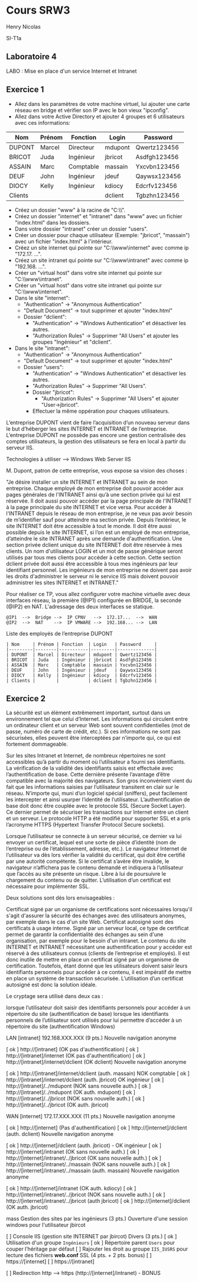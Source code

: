 # Cours SRW3

Henry Nicolas

SI-T1a

## Laboratoire 4

LABO : Mise en place d'un service Internet et Intranet

## Exercice 1

- Allez dans les paramètres de votre machine virtuel, lui ajouter une carte réseau en bridge et vérifier son IP avec le bon vieux "ipconfig".
- Allez dans votre Active Directory et ajouter 4 groupes et 6 utilisateurs avec ces informations:
    
| Nom     | Prénom | Fonction  | Login   | Password     |
|---------|--------|-----------|---------|--------------|
| DUPONT  | Marcel | Directeur | mdupont | Qwertz123456 |
| BRICOT  | Juda   | Ingénieur | jbricot | Asdfgh123456 |
| ASSAIN  | Marc   | Comptable | massain | Yxcvbn123456 |
| DEUF    | John   | Ingénieur | jdeuf   | Qaywsx123456 |
| DIOCY   | Kelly  | Ingénieur | kdiocy  | Edcrfv123456 |
| Clients |        |           | dclient | Tgbzhn123456 |

- Créez un dossier "www" à la racine de "C:\\\\".
- Créez un dossier "internet" et "intranet" dans "www" avec un fichier "index.html" dans les dossiers.
- Dans votre dossier "intranet" créer un dossier "users".
- Créer un dossier pour chaque utilisateur (Exemple: "jbricot", "massain") avec un fichier "index.html" à l'intérieur.
- Créez un site internet qui pointe sur "C:\\\\www\internet" avec comme ip "172.17. ...".
- Créez un site intranet qui pointe sur "C:\\\\www\intranet" avec comme ip "192.168. ...".
- Créer un "virtual host" dans votre site internet qui pointe sur "C:\\\\www\intranet".
- Créer un "virtual host" dans votre site intranet qui pointe sur "C:\\\\www\internet".
- Dans le site "internet": 
    - "Authentication" -> "Anonymous Authentication"
    - "Default Document" -> tout supprimer et ajouter "index.html"
    - Dossier "dclient":
        - "Authentication" -> "Windows Authentication" et désactiver les autres.
        - "Authorization Rules" -> Supprimer "All Users" et ajouter les groupes "Ingénieur" et "dclient".
- Dans le site "intranet":
    - "Authentication" -> "Anonymous Authentication"
    - "Default Document" -> tout supprimer et ajouter "index.html"
    - Dossier "users":
        - "Authentication" -> "Windows Authentication" et désactiver les autres.
        - "Authorization Rules" -> Supprimer "All Users".
        - Dossier "jbricot":
            - "Authorization Rules" -> Supprimer "All Users" et ajouter "User->jbricot".
        - Effectuer la même oppération pour chaques utilisateurs.

<div style="page-break-after: always;"></div>

L’entreprise DUPONT vient de faire l’acquisition d’un nouveau serveur dans le but d’héberger les sites INTERNET et INTRANET de l’entreprise. L’entreprise DUPONT ne possède pas encore une gestion centralisée des comptes utilisateurs, la gestion des utilisateurs se fera en local à partir du serveur IIS.

Technologies à utiliser --> Windows Web Server IIS

M. Dupont, patron de cette entreprise, vous expose sa vision des choses :

"Je désire installer un site INTERNET et INTRANET au sein de mon entreprise. Chaque employé de mon entreprise doit pouvoir accéder aux pages générales de l'INTRANET ainsi qu’à une section privée qui lui est réservée. Il doit aussi pouvoir accéder par la page principale de l'INTRANET à la page principale du site INTERNET et vice versa. Pour accéder à l'INTRANET depuis le réseau de mon entreprise, je ne veux pas avoir besoin de m’identifier sauf pour atteindre ma section privée. Depuis l’extérieur, le site INTERNET doit être accessible à tout le monde. Il doit être aussi possible depuis le site INTERNET, si l’on est un employé de mon entreprise, d’atteindre le site INTRANET après une demande d'authentification. Une section privée dclient unique du site INTERNET doit être réservée à mes clients. Un nom d'utilisateur LOGIN et un mot de passe générique seront utilisés par tous mes clients pour accéder à cette section. Cette section dclient privée doit aussi être accessible à tous mes ingénieurs par leur identifiant personnel. Les ingénieurs de mon entreprise ne doivent pas avoir les droits d'administrer le serveur ni le service IIS mais doivent pouvoir administrer les sites INTERNET et INTRANET."

Pour réaliser ce TP, vous allez configurer votre machine virtuelle avec deux interfaces réseau, la première (@IP1) configurée en BRIDGE, la seconde (@IP2) en NAT. L'adressage des deux interfaces se statique.

    @IP1  -->  Bridge -->  IP CPNV   -->  172.17...  -->  WAN
    @IP2  -->  NAT    -->  IP VMWARE -->  192.168... -->  LAN
    
Liste des employés de l’entreprise DUPONT

    | Nom     | Prénom | Fonction  | Login   | Password     |
    |---------|--------|-----------|---------|--------------|
    | DUPONT  | Marcel | Directeur | mdupont | Qwertz123456 |
    | BRICOT  | Juda   | Ingénieur | jbricot | Asdfgh123456 |
    | ASSAIN  | Marc   | Comptable | massain | Yxcvbn123456 |
    | DEUF    | John   | Ingénieur | jdeuf   | Qaywsx123456 |
    | DIOCY   | Kelly  | Ingénieur | kdiocy  | Edcrfv123456 |
    | Clients |        |           | dclient | Tgbzhn123456 |

<div style="page-break-after: always;"></div>

## Exercice 2

La sécurité est un élément extrêmement important, surtout dans un environnement tel que celui d’Internet. Les informations qui circulent entre un ordinateur client et un serveur Web sont souvent confidentielles (mot de passe, numéro de carte de crédit, etc.). Si ces informations ne sont pas sécurisées, elles peuvent être interceptées par n’importe qui, ce qui est fortement dommageable.

Sur les sites Intranet et Internet, de nombreux répertoires ne sont accessibles qu’à partir du moment où l’utilisateur a fourni ses identifiants. La vérification de la validité des identifiants saisis est effectuée avec l’authentification de base. Cette dernière présente l’avantage d’être compatible avec la majorité des navigateurs. Son gros inconvénient vient du fait que les informations saisies par l’utilisateur transitent en clair sur le réseau. N’importe qui, muni d’un logiciel spécial (sniffers), peut facilement les intercepter et ainsi usurper l’identité de l’utilisateur. L’authentification de base doit donc être couplée avec le protocole SSL (Secure Socket Layer). Ce dernier permet de sécuriser les transactions sur Internet entre un client et un serveur. Le protocole HTTP a été modifié pour supporter SSL et a pris l’acronyme HTTPS (Hypertext Transfer Protocol Secure sockets).

Lorsque l’utilisateur se connecte à un serveur sécurisé, ce dernier va lui envoyer un certificat, lequel est une sorte de pièce d’identité (nom de l’entreprise ou de l’établissement, adresse, etc.). Le navigateur Internet de l’utilisateur va dès lors vérifier la validité du certificat, qui doit être certifié par une autorité compétente. Si le certificat s’avère être invalide, le navigateur n’affichera pas le contenu demandé et indiquera à l’utilisateur que l’accès au site présente un risque. Libre à lui de poursuivre le chargement du contenu ou de quitter. L’utilisation d’un certificat est nécessaire pour implémenter SSL.

Deux solutions sont dès lors envisageables :

Certificat signé par un organisme de certifications sont nécessaires lorsqu'il s'agit d'assurer la sécurité des échanges avec des utilisateurs anonymes, par exemple dans le cas d'un site Web.
Certificat autosigné sont des certificats à usage interne. Signé par un serveur local, ce type de certificat permet de garantir la confidentialité des échanges au sein d'une organisation, par exemple pour le besoin d'un intranet.
Le contenu du site INTERNET et INTRANET nécessitant une authentification pour y accéder est réservé à des utilisateurs connus (clients de l’entreprise et employés). Il est donc inutile de mettre en place un certificat signé par un organisme de certification. Toutefois, étant donné que les utilisateurs doivent saisir leurs identifiants personnels pour accéder à ce contenu, il est impératif de mettre en place un système de transaction sécurisée. L’utilisation d’un certificat autosigné est donc la solution idéale.

Le cryptage sera utilisé dans deux cas :

lorsque l’utilisateur doit saisir des identifiants personnels pour accéder à un répertoire du site (authentification de base)
lorsque les identifiants personnels de l’utilisateur sont utilisés pour lui permettre d’accéder à un répertoire du site (authentification Windows)


LAN [intranet] 192.168.XXX.XXX (9 pts.)
Nouvelle navigation anonyme

[ ok ] http://[intranet] (OK pas d'authentification)
[ ok ] http://[intranet]/internet (OK pas d'authentification)
[ ok ] http://[intranet]/internet/dclient (OK dclient)
Nouvelle navigation anonyme

[ ok ] http://[intranet]/internet/dclient (auth. massain) NOK comptable
[ ok ] http://[intranet]/internet/dclient (auth. jbricot) OK ingénieur
[ ok ] http://[intranet]/../mdupont (NOK sans nouvelle auth.)
[ ok ] http://[intranet]/../mdupont (OK auth. mdupont)
[ ok ] http://[intranet]/../jbricot (NOK sans nouvelle auth.)
[ ok ] http://[intranet]/../jbricot (OK auth. jbricot)


WAN [internet] 172.17.XXX.XXX (11 pts.)
Nouvelle navigation anonyme

[ ok ] http://[internet] (Pas d'authentification)
[ ok ] http://[internet]/dclient (auth. dclient)
Nouvelle navigation anonyme

[ ok ] http://[internet]/dclient (auth. jbricot) - OK ingénieur
[ ok ] http://[internet]/intranet (OK sans nouvelle auth.)
[ ok ] http://[internet]/intranet/../jbricot (OK sans nouvelle auth.)
[ ok ] http://[internet]/intranet/../massain (NOK sans nouvelle auth.)
[ ok ] http://[internet]/intranet/../massain (auth. massain)
Nouvelle navigation anonyme

[ ok ] http://[internet]/intranet (OK auth. kdiocy)
[ ok ] http://[internet]/intranet/../jbricot (NOK sans nouvelle auth.)
[ ok ] http://[internet]/intranet/../jbricot (auth jbricot)
[ ok ] http://[internet]/dclient (OK auth. jbricot)


mass
Gestion des sites par les ingénieurs (3 pts.)
Ouverture d'une session windows pour l'utilisateur jbircot

[ ] Console IIS (gestion site INTERNET par jbircot) 
Divers (3 pts.)
[ ok ] Utilisation d'un groupe `Ingénieurs`
[ ok ] Répertoire parent `Users` pour couper l’héritage par défaut
[ ] Rajouter les droit au groupe `IIS_IUSRS` pour lecture des fichiers **web.conf**
SSL (4 pts. + 2 pts. bonus)
[ ] https://[internet]
[ ] https://[intranet]

[ ] Redirection http --> https (http://[internet]/intranet) - BONUS
